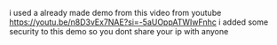 i used a already made demo from this video from youtube https://youtu.be/n8D3vEx7NAE?si=-5aUOppATWIwFnhc i added some security to this demo so you dont share your ip with anyone
